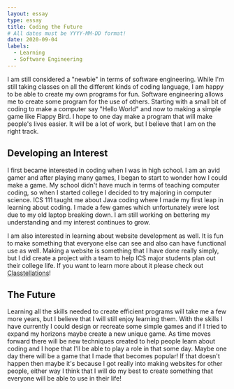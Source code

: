 ```yaml
---
layout: essay
type: essay
title: Coding the Future
# All dates must be YYYY-MM-DD format!
date: 2020-09-04
labels:
  - Learning
  - Software Engineering
---
```


I am still considered a "newbie" in terms of software engineering. While I'm still taking classes on all the different kinds of coding language, I am happy to be able to create my own programs for fun. Software engineering allows me to create some program for the use of others. Starting with a small bit of coding to make a computer say "Hello World" and now to making a simple game like Flappy Bird. I hope to one day make a program that will make people's lives easier. It will be a lot of work, but I believe that I am on the right track.

## Developing an Interest

I first became interested in coding when I was in high school. I am an avid gamer and after playing many games, I began to start to wonder how I could make a game. My school didn't have much in terms of teaching computer coding, so when I started college I decided to try majoring in computer science. ICS 111 taught me about Java coding where I made my first leap in learning about coding. I made a few games which unfortunately were lost due to my old laptop breaking down. I am still working on bettering my understanding and my interest continues to grow.

I am also interested in learning about website development as well. It is fun to make something that everyone else can see and also can have functional use as well. Making a website is something that I have done really simply, but I did create a project with a team to help ICS major students plan out their college life. If you want to learn more about it please check out [Classtellations](https://jktang342.github.io/projects/class-project.html)!

## The Future

Learning all the skills needed to create efficient programs will take me a few more years, but I believe that I will still enjoy learning them. With the skills I have currently I could design or recreate some simple games and if I tried to expand my horizons maybe create a new unique game. As time moves forward there will be new techniques created to help people learn about coding and I hope that I'll be able to play a role in that some day. Maybe one day there will be a game that I made that becomes popular! If that doesn't happen then maybe it's because I got really into making websites for other people, either way I think that I will do my best to create something that everyone will be able to use in their life!
